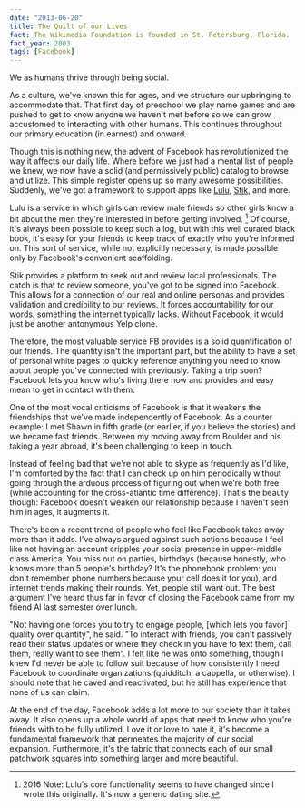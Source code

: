 ```yaml
---
date: "2013-06-20"
title: The Quilt of our Lives
fact: The Wikimedia Foundation is founded in St. Petersburg, Florida.
fact_year: 2003
tags: [Facebook]
---
```


We as humans thrive through being social.

As a culture, we've known this for ages, and we structure our upbringing to accommodate that. That first day of preschool we play name games and are pushed to get to know anyone we haven't met before so we can grow accustomed to interacting with other humans. This continues throughout our primary education (in earnest) and onward.

Though this is nothing new, the advent of Facebook has revolutionized the way it affects our daily life. Where before we just had a mental list of people we knew, we now have a solid (and permissively public) catalog to browse and utilize. This simple register opens up so many awesome possibilities. Suddenly, we've got a framework to support apps like [Lulu](https://www.onlulu.com/), [Stik](http://www.stik.com/), and more.

Lulu is a service in which girls can review male friends so other girls know a bit about the men they're interested in before getting involved. [^1] Of course, it's always been possible to keep such a log, but with this well curated black book, it's easy for your friends to keep track of exactly who you're informed on. This sort of service, while not explicitly necessary, is made possible only by Facebook's convenient scaffolding.

Stik provides a platform to seek out and review local professionals. The catch is that to review someone, you've got to be signed into Facebook. This allows for a connection of our real and online personas and provides validation and credibility to our reviews. It forces accountability for our words, something the internet typically lacks. Without Facebook, it would just be another antonymous Yelp clone.

Therefore, the most valuable service FB provides is a solid quantification of our friends. The quantity isn't the important part, but the ability to have a set of personal white pages to quickly reference anything you need to know about people you've connected with previously. Taking a trip soon? Facebook lets you know who's living there now and provides and easy mean to get in contact with them.

One of the most vocal criticisms of Facebook is that it weakens the friendships that we've made independently of Facebook. As a counter example: I met Shawn in fifth grade (or earlier, if you believe the stories) and we became fast friends. Between my moving away from Boulder and his taking a year abroad, it's been challenging to keep in touch.

Instead of feeling bad that we're not able to skype as frequently as I'd like, I'm comforted by the fact that I can check up on him periodically without going through the arduous process of figuring out when we're both free (while accounting for the cross-atlantic time difference). That's the beauty though: Facebook doesn't weaken our relationship because I haven't seen him in ages, it augments it.

There's been a recent trend of people who feel like Facebook takes away more than it adds. I've always argued against such actions because I feel like not having an account cripples your social presence in upper-middle class America. You miss out on parties, birthdays (because honestly, who knows more than 5 people's birthday? It's the phonebook problem: you don't remember phone numbers because your cell does it for you), and internet trends making their rounds. Yet, people still want out. The best argument I've heard thus far in favor of closing the Facebook came from my friend Al last semester over lunch.

"Not having one forces you to try to engage people, [which lets you favor] quality over quantity", he said. "To interact with friends, you can't passively read their status updates or where they check in you have to text them, call them, really want to see them". I felt like he was onto something, though I knew I'd never be able to follow suit because of how consistently I need Facebook to coordinate organizations (quidditch, a cappella, or otherwise). I should note that he caved and reactivated, but he still has experience that none of us can claim.

At the end of the day, Facebook adds a lot more to our society than it takes away. It also opens up a whole world of apps that need to know who you're friends with to be fully utilized. Love it or love to hate it, it's become a fundamental framework that permeates the majority of our social expansion. Furthermore, it's the fabric that connects each of our small patchwork squares into something larger and more beautiful.

[^1]: 2016 Note: Lulu's core functionality seems to have changed since I wrote this originally. It's now a generic dating site.
